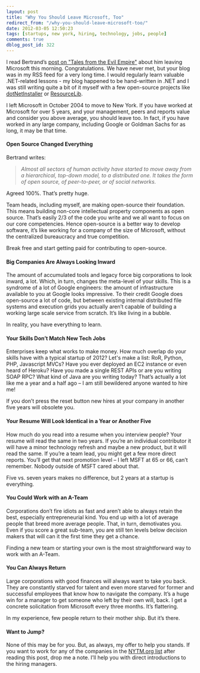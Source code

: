 ```yaml
---
layout: post
title: "Why You Should Leave Microsoft, Too"
redirect_from: "/why-you-should-leave-microsoft-too/"
date: 2012-03-05 12:50:23
tags: [startups, new york, hiring, technology, jobs, people]
comments: true
dblog_post_id: 322
---
```

I read Bertrand’s [post on "Tales from the Evil Empire"](http://weblogs.asp.net/bleroy/archive/2012/02/29/leaving-the-evil-empire.aspx) about him leaving Microsoft this morning. Congratulations. We have never met, but your blog was in my RSS feed for a very long time. I would regularly learn valuable .NET-related lessons - my blog happened to be hand-written in .NET and I was still writing quite a bit of it myself with a few open-source projects like [dotNetInstaller](https://github.com/dblock/dotnetinstaller/) or [ResourceLib](http://github.com/dblock/resourcelib/).

I left Microsoft in October 2004 to move to New York. If you have worked at Microsoft for over 5 years, and your management, peers and reports value and consider you above average, you should leave too. In fact, if you have worked in any large company, including Google or Goldman Sachs for as long, it may be that time.

#### Open Source Changed Everything

Bertrand writes:

> _Almost all sectors of human activity have started to move away from a hierarchical, top-down model, to a distributed one. It takes the form of open source, of peer-to-peer, or of social networks._

Agreed 100%. That’s pretty huge.

Team heads, including myself, are making open-source their foundation. This means building non-core intellectual property components as open source. That’s easily 2/3 of the code you write and we all want to focus on our core competencies. Hence open-source is a better way to develop software, it’s like working for a company of the size of Microsoft, without the centralized bureaucracy and true competition.

Break free and start getting paid for contributing to open-source.

#### Big Companies Are Always Looking Inward

The amount of accumulated tools and legacy force big corporations to look inward, a lot. Which, in turn, changes the meta-level of your skills. This is a syndrome of  a lot of Google engineers: the amount of infrastructure available to you at Google looks impressive. To their credit Google does open-source a lot of code, but between existing internal distributed file systems and execution grids you actually aren’t capable of building a working large scale service from scratch. It’s like living in a bubble.

In reality, you have everything to learn.

#### Your Skills Don’t Match New Tech Jobs

Enterprises keep what works to make money. How much overlap do your skills have with a typical startup of 2012? Let's make a list: RoR, Python, PHP, Javascript MVCs? Have you ever deployed an EC2 instance or even heard of Heroku? Have you made a single REST APIs or are you writing SOAP RPC? What kind of Java are you writing today? That’s actually a lot like me a year and a half ago – I am still bewildered anyone wanted to hire me!

If you don’t press the reset button new hires at your company in another five years will obsolete you.

#### Your Resume Will Look Identical in a Year or Another Five

How much do you read into a resume when you interview people? Your resume will read the same in two years. If you’re an individual contributor it will have a minor technology refresh and maybe a new product, but it will read the same. If you’re a team lead, you might get a few more direct reports. You’ll get that next promotion level – I left MSFT at 65 or 66, can’t remember. Nobody outside of MSFT cared about that.

Five vs. seven years makes no difference, but 2 years at a startup is everything.

#### You Could Work with an A-Team

Corporations don’t fire idiots as fast and aren’t able to always retain the best, especially entrepreneurial kind. You end up with a lot of average people that breed more average people. That, in turn, demotivates you. Even if you score a great sub-team, you are still ten levels below decision makers that will can it the first time they get a chance.

Finding a new team or starting your own is the most straightforward way to work with an A-Team.

#### You Can Always Return

Large corporations with good finances will always want to take you back. They are constantly starved for talent and even more starved for former and successful employees that know how to navigate the company. It’s a huge win for a manager to get someone who left by their own will, back. I get a concrete solicitation from Microsoft every three months. It’s flattering.

In my experience, few people return to their mother ship. But it’s there.

#### Want to Jump?

None of this may be for you. But, as always, my offer to help you stands. If you want to work for any of the companies in the [NYTM.org list](http://nytm.org/made/) after reading this post, drop me a note. I’ll help you with direct introductions to the hiring managers.
